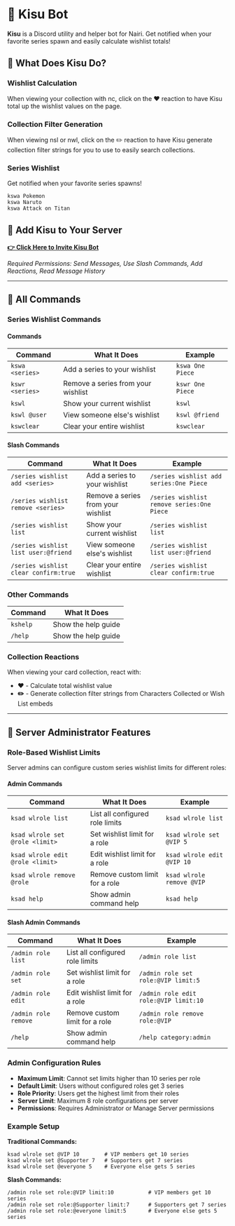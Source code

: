 # 🩶 Kisu Bot

**Kisu** is a Discord utility and helper bot for Nairi. Get notified when your favorite series spawn and easily calculate wishlist totals!

## 🌟 What Does Kisu Do?

### Wishlist Calculation

When viewing your collection with nc, click on the ❤️ reaction to have Kisu total up the wishlist values on the page.

### Collection Filter Generation

When viewing nsl or nwl, click on the ✏️ reaction to have Kisu generate collection filter strings for you to use to easily search collections.

### Series Wishlist

Get notified when your favorite series spawns!

```
kswa Pokemon
kswa Naruto
kswa Attack on Titan
```

## 🩶 Add Kisu to Your Server

**[👉 Click Here to Invite Kisu Bot](https://discord.com/oauth2/authorize?client_id=1410837711656325251)**

_Required Permissions: Send Messages, Use Slash Commands, Add Reactions, Read Message History_

---

## 🎯 All Commands

### Series Wishlist Commands

#### Commands

| Command         | What It Does                       | Example          |
| --------------- | ---------------------------------- | ---------------- |
| `kswa <series>` | Add a series to your wishlist      | `kswa One Piece` |
| `kswr <series>` | Remove a series from your wishlist | `kswr One Piece` |
| `kswl`          | Show your current wishlist         | `kswl`           |
| `kswl @user`    | View someone else's wishlist       | `kswl @friend`   |
| `kswclear`      | Clear your entire wishlist         | `kswclear`       |

#### Slash Commands

| Command                               | What It Does                       | Example                                    |
| ------------------------------------- | ---------------------------------- | ------------------------------------------ |
| `/series wishlist add <series>`       | Add a series to your wishlist      | `/series wishlist add series:One Piece`    |
| `/series wishlist remove <series>`    | Remove a series from your wishlist | `/series wishlist remove series:One Piece` |
| `/series wishlist list`               | Show your current wishlist         | `/series wishlist list`                    |
| `/series wishlist list user:@friend`  | View someone else's wishlist       | `/series wishlist list user:@friend`       |
| `/series wishlist clear confirm:true` | Clear your entire wishlist         | `/series wishlist clear confirm:true`      |

### Other Commands

| Command  | What It Does        |
| -------- | ------------------- |
| `kshelp` | Show the help guide |
| `/help`  | Show the help guide |

### Collection Reactions

When viewing your card collection, react with:

- **❤️** - Calculate total wishlist value
- **✏️** - Generate collection filter strings from Characters Collected or Wish List embeds

---

## 🔧 Server Administrator Features

### Role-Based Wishlist Limits

Server admins can configure custom series wishlist limits for different roles:

#### Admin Commands

| Command                          | What It Does                    | Example                    |
| -------------------------------- | ------------------------------- | -------------------------- |
| `ksad wlrole list`               | List all configured role limits | `ksad wlrole list`         |
| `ksad wlrole set @role <limit>`  | Set wishlist limit for a role   | `ksad wlrole set @VIP 5`   |
| `ksad wlrole edit @role <limit>` | Edit wishlist limit for a role  | `ksad wlrole edit @VIP 10` |
| `ksad wlrole remove @role`       | Remove custom limit for a role  | `ksad wlrole remove @VIP`  |
| `ksad help`                      | Show admin command help         | `ksad help`                |

#### Slash Admin Commands

| Command              | What It Does                    | Example                               |
| -------------------- | ------------------------------- | ------------------------------------- |
| `/admin role list`   | List all configured role limits | `/admin role list`                    |
| `/admin role set`    | Set wishlist limit for a role   | `/admin role set role:@VIP limit:5`   |
| `/admin role edit`   | Edit wishlist limit for a role  | `/admin role edit role:@VIP limit:10` |
| `/admin role remove` | Remove custom limit for a role  | `/admin role remove role:@VIP`        |
| `/help`              | Show admin command help         | `/help category:admin`                |

### Admin Configuration Rules

- **Maximum Limit**: Cannot set limits higher than 10 series per role
- **Default Limit**: Users without configured roles get 3 series
- **Role Priority**: Users get the highest limit from their roles
- **Server Limit**: Maximum 8 role configurations per server
- **Permissions**: Requires Administrator or Manage Server permissions

### Example Setup

**Traditional Commands:**

```
ksad wlrole set @VIP 10        # VIP members get 10 series
ksad wlrole set @Supporter 7   # Supporters get 7 series
ksad wlrole set @everyone 5    # Everyone else gets 5 series
```

**Slash Commands:**

```
/admin role set role:@VIP limit:10           # VIP members get 10 series
/admin role set role:@Supporter limit:7      # Supporters get 7 series
/admin role set role:@everyone limit:5       # Everyone else gets 5 series
```
